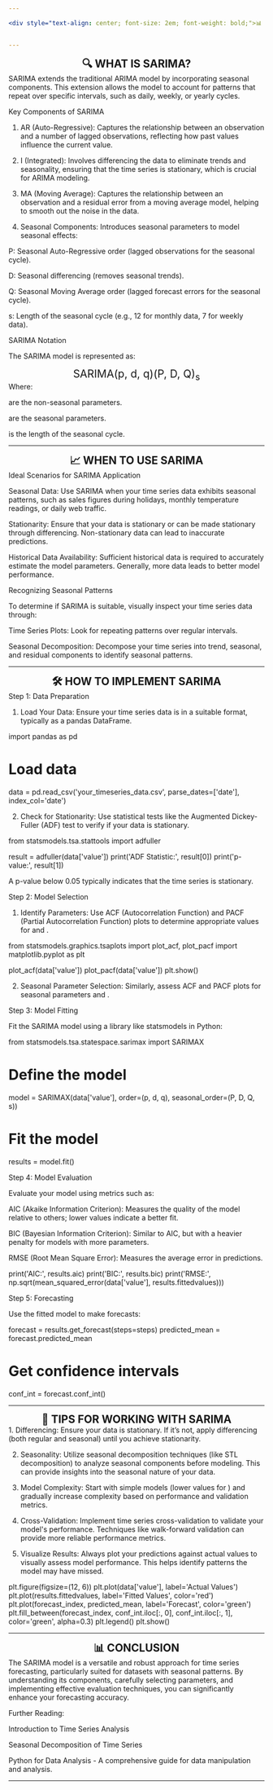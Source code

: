 ```yaml
---

<div style="text-align: center; font-size: 2em; font-weight: bold;">📊 SARIMA MODEL: A COMPREHENSIVE GUIDE</div>The Seasonal Autoregressive Integrated Moving Average (SARIMA) model is a powerful statistical tool for time series forecasting. By integrating seasonality into the ARIMA model, SARIMA effectively captures both non-seasonal and seasonal behaviors in time series data, making it particularly useful for datasets exhibiting periodic fluctuations.


---
```


<div style="text-align: center; font-size: 1.5em; font-weight: bold;">🔍 WHAT IS SARIMA?</div>SARIMA extends the traditional ARIMA model by incorporating seasonal components. This extension allows the model to account for patterns that repeat over specific intervals, such as daily, weekly, or yearly cycles.

Key Components of SARIMA

1. AR (Auto-Regressive): Captures the relationship between an observation and a number of lagged observations, reflecting how past values influence the current value.


2. I (Integrated): Involves differencing the data to eliminate trends and seasonality, ensuring that the time series is stationary, which is crucial for ARIMA modeling.


3. MA (Moving Average): Captures the relationship between an observation and a residual error from a moving average model, helping to smooth out the noise in the data.


4. Seasonal Components: Introduces seasonal parameters to model seasonal effects:

P: Seasonal Auto-Regressive order (lagged observations for the seasonal cycle).

D: Seasonal differencing (removes seasonal trends).

Q: Seasonal Moving Average order (lagged forecast errors for the seasonal cycle).

s: Length of the seasonal cycle (e.g., 12 for monthly data, 7 for weekly data).




SARIMA Notation

The SARIMA model is represented as:

<div style="text-align: center; font-size: 1.5em;">SARIMA(p, d, q)(P, D, Q)<sub>s</sub></div>Where:

 are the non-seasonal parameters.

 are the seasonal parameters.

 is the length of the seasonal cycle.



---

<div style="text-align: center; font-size: 1.5em; font-weight: bold;">📈 WHEN TO USE SARIMA</div>Ideal Scenarios for SARIMA Application

Seasonal Data: Use SARIMA when your time series data exhibits seasonal patterns, such as sales figures during holidays, monthly temperature readings, or daily web traffic.

Stationarity: Ensure that your data is stationary or can be made stationary through differencing. Non-stationary data can lead to inaccurate predictions.

Historical Data Availability: Sufficient historical data is required to accurately estimate the model parameters. Generally, more data leads to better model performance.


Recognizing Seasonal Patterns

To determine if SARIMA is suitable, visually inspect your time series data through:

Time Series Plots: Look for repeating patterns over regular intervals.

Seasonal Decomposition: Decompose your time series into trend, seasonal, and residual components to identify seasonal patterns.



---

<div style="text-align: center; font-size: 1.5em; font-weight: bold;">🛠️ HOW TO IMPLEMENT SARIMA</div>Step 1: Data Preparation

1. Load Your Data: Ensure your time series data is in a suitable format, typically as a pandas DataFrame.



import pandas as pd

# Load data
data = pd.read_csv('your_timeseries_data.csv', parse_dates=['date'], index_col='date')

2. Check for Stationarity: Use statistical tests like the Augmented Dickey-Fuller (ADF) test to verify if your data is stationary.



from statsmodels.tsa.stattools import adfuller

result = adfuller(data['value'])
print('ADF Statistic:', result[0])
print('p-value:', result[1])

A p-value below 0.05 typically indicates that the time series is stationary.

Step 2: Model Selection

1. Identify Parameters: Use ACF (Autocorrelation Function) and PACF (Partial Autocorrelation Function) plots to determine appropriate values for  and .



from statsmodels.graphics.tsaplots import plot_acf, plot_pacf
import matplotlib.pyplot as plt

plot_acf(data['value'])
plot_pacf(data['value'])
plt.show()

2. Seasonal Parameter Selection: Similarly, assess ACF and PACF plots for seasonal parameters  and .



Step 3: Model Fitting

Fit the SARIMA model using a library like statsmodels in Python:

from statsmodels.tsa.statespace.sarimax import SARIMAX

# Define the model
model = SARIMAX(data['value'], order=(p, d, q), seasonal_order=(P, D, Q, s))

# Fit the model
results = model.fit()

Step 4: Model Evaluation

Evaluate your model using metrics such as:

AIC (Akaike Information Criterion): Measures the quality of the model relative to others; lower values indicate a better fit.

BIC (Bayesian Information Criterion): Similar to AIC, but with a heavier penalty for models with more parameters.

RMSE (Root Mean Square Error): Measures the average error in predictions.


print('AIC:', results.aic)
print('BIC:', results.bic)
print('RMSE:', np.sqrt(mean_squared_error(data['value'], results.fittedvalues)))

Step 5: Forecasting

Use the fitted model to make forecasts:

forecast = results.get_forecast(steps=steps)
predicted_mean = forecast.predicted_mean

# Get confidence intervals
conf_int = forecast.conf_int()


---

<div style="text-align: center; font-size: 1.5em; font-weight: bold;">🌟 TIPS FOR WORKING WITH SARIMA</div>1. Differencing: Ensure your data is stationary. If it’s not, apply differencing (both regular and seasonal) until you achieve stationarity.


2. Seasonality: Utilize seasonal decomposition techniques (like STL decomposition) to analyze seasonal components before modeling. This can provide insights into the seasonal nature of your data.


3. Model Complexity: Start with simple models (lower values for ) and gradually increase complexity based on performance and validation metrics.


4. Cross-Validation: Implement time series cross-validation to validate your model's performance. Techniques like walk-forward validation can provide more reliable performance metrics.


5. Visualize Results: Always plot your predictions against actual values to visually assess model performance. This helps identify patterns the model may have missed.



plt.figure(figsize=(12, 6))
plt.plot(data['value'], label='Actual Values')
plt.plot(results.fittedvalues, label='Fitted Values', color='red')
plt.plot(forecast_index, predicted_mean, label='Forecast', color='green')
plt.fill_between(forecast_index, conf_int.iloc[:, 0], conf_int.iloc[:, 1], color='green', alpha=0.3)
plt.legend()
plt.show()


---

<div style="text-align: center; font-size: 1.5em; font-weight: bold;">📊 CONCLUSION</div>The SARIMA model is a versatile and robust approach for time series forecasting, particularly suited for datasets with seasonal patterns. By understanding its components, carefully selecting parameters, and implementing effective evaluation techniques, you can significantly enhance your forecasting accuracy.

Further Reading:

Introduction to Time Series Analysis

Seasonal Decomposition of Time Series

Python for Data Analysis - A comprehensive guide for data manipulation and analysis.



---
